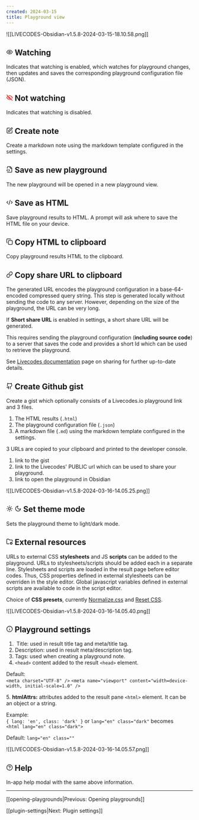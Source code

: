 ```yaml
---
created: 2024-03-15
title: Playground view
---
```


![[LIVECODES-Obsidian-v1.5.8-2024-03-15-18.10.58.png]]

<h2><svg xmlns="http://www.w3.org/2000/svg" width="18" height="18" viewBox="0 0 24 24" fill="none" stroke="currentColor" stroke-width="2" stroke-linecap="round" stroke-linejoin="round" class="lucide lucide-eye"><path d="M2 12s3-7 10-7 10 7 10 7-3 7-10 7-10-7-10-7Z"/><circle cx="12" cy="12" r="3"/></svg> Watching</h2>

Indicates that watching is enabled, which watches for playground changes, then updates and saves the corresponding playground configuration file (JSON).

<h2><svg xmlns="http://www.w3.org/2000/svg" width="18" height="18" viewBox="0 0 24 24" fill="none" stroke="red" stroke-width="2" stroke-linecap="round" stroke-linejoin="round" class="lucide lucide-eye-off"><path d="M9.88 9.88a3 3 0 1 0 4.24 4.24"/><path d="M10.73 5.08A10.43 10.43 0 0 1 12 5c7 0 10 7 10 7a13.16 13.16 0 0 1-1.67 2.68"/><path d="M6.61 6.61A13.526 13.526 0 0 0 2 12s3 7 10 7a9.74 9.74 0 0 0 5.39-1.61"/><line x1="2" x2="22" y1="2" y2="22"/></svg> Not watching</h2>

Indicates that watching is disabled.                                                                                                   

<h2><svg xmlns="http://www.w3.org/2000/svg" width="18" height="18" viewBox="0 0 24 24" fill="none" stroke="currentColor" stroke-width="2" stroke-linecap="round" stroke-linejoin="round" class="lucide lucide-square-pen"><path d="M12 3H5a2 2 0 0 0-2 2v14a2 2 0 0 0 2 2h14a2 2 0 0 0 2-2v-7"/><path d="M18.375 2.625a2.121 2.121 0 1 1 3 3L12 15l-4 1 1-4Z"/></svg> Create note</h2>

Create a markdown note using the markdown template configured in the settings.

<h2><svg xmlns="http://www.w3.org/2000/svg" width="18" height="18" viewBox="0 0 24 24" fill="none" stroke="currentColor" stroke-width="2" stroke-linecap="round" stroke-linejoin="round" class="lucide lucide-file-code-2"><path d="M4 22h14a2 2 0 0 0 2-2V7l-5-5H6a2 2 0 0 0-2 2v4"/><path d="M14 2v4a2 2 0 0 0 2 2h4"/><path d="m5 12-3 3 3 3"/><path d="m9 18 3-3-3-3"/></svg> Save as new playground</h2>

The new playground will be opened in a new playground view.

<h2><svg xmlns="http://www.w3.org/2000/svg" width="18" height="18" viewBox="0 0 24 24" fill="none" stroke="currentColor" stroke-width="2" stroke-linecap="round" stroke-linejoin="round" class="lucide lucide-code-xml"><path d="m18 16 4-4-4-4"/><path d="m6 8-4 4 4 4"/><path d="m14.5 4-5 16"/></svg> Save as HTML</h2>

Save playground results to HTML. A prompt will ask where to save the HTML file on your device.

<h2><svg xmlns="http://www.w3.org/2000/svg" width="18" height="18" viewBox="0 0 24 24" fill="none" stroke="currentColor" stroke-width="2" stroke-linecap="round" stroke-linejoin="round" class="lucide lucide-copy"><rect width="14" height="14" x="8" y="8" rx="2" ry="2"/><path d="M4 16c-1.1 0-2-.9-2-2V4c0-1.1.9-2 2-2h10c1.1 0 2 .9 2 2"/></svg> Copy HTML to clipboard</h2>

Copy playground results HTML to the clipboard.

<h2><svg xmlns="http://www.w3.org/2000/svg" width="18" height="18" viewBox="0 0 24 24" fill="none" stroke="currentColor" stroke-width="2" stroke-linecap="round" stroke-linejoin="round" class="lucide lucide-link"><path d="M10 13a5 5 0 0 0 7.54.54l3-3a5 5 0 0 0-7.07-7.07l-1.72 1.71"/><path d="M14 11a5 5 0 0 0-7.54-.54l-3 3a5 5 0 0 0 7.07 7.07l1.71-1.71"/></svg> Copy share URL to clipboard</h2>

The generated URL encodes the playground configuration in a base-64-encoded compressed query string. This step is generated locally without sending the code to any server. However, depending on the size of the playground, the URL can be very long.

If **Short share URL** is enabled in settings, a short share URL will be generated.

This requires sending the playground configuration (**including source code**) to a server that saves the code and provides a short Id which can be used to retrieve the playground.

See [Livecodes documentation](https://livecodes.io/docs/features/share) page on sharing for further up-to-date details.


<h2><svg xmlns="http://www.w3.org/2000/svg" width="18" height="18" viewBox="0 0 24 24" fill="none" stroke="currentColor" stroke-width="2" stroke-linecap="round" stroke-linejoin="round" class="lucide lucide-github"><path d="M15 22v-4a4.8 4.8 0 0 0-1-3.5c3 0 6-2 6-5.5.08-1.25-.27-2.48-1-3.5.28-1.15.28-2.35 0-3.5 0 0-1 0-3 1.5-2.64-.5-5.36-.5-8 0C6 2 5 2 5 2c-.3 1.15-.3 2.35 0 3.5A5.403 5.403 0 0 0 4 9c0 3.5 3 5.5 6 5.5-.39.49-.68 1.05-.85 1.65-.17.6-.22 1.23-.15 1.85v4"/><path d="M9 18c-4.51 2-5-2-7-2"/></svg> Create Github gist</h2>

Create a gist which optionally consists of a Livecodes.io playground link and 3 files.

1. The HTML results (`.html`)
2. The playground configuration file (`.json`)
3. A markdown file (`.md`) using the markdown template configured in the settings.

3 URLs are copied to your clipboard and printed to the developer console.

1. link to the gist
2. link to the Livecodes' PUBLIC url which can be used to share your playground.
3. link to open the playground in Obsidian

![[LIVECODES-Obsidian-v1.5.8-2024-03-16-14.05.25.png]]

<h2><svg xmlns="http://www.w3.org/2000/svg" width="18" height="18" viewBox="0 0 24 24" fill="none" stroke="currentColor" stroke-width="2" stroke-linecap="round" stroke-linejoin="round" class="lucide lucide-sun"><circle cx="12" cy="12" r="4"/><path d="M12 2v2"/><path d="M12 20v2"/><path d="m4.93 4.93 1.41 1.41"/><path d="m17.66 17.66 1.41 1.41"/><path d="M2 12h2"/><path d="M20 12h2"/><path d="m6.34 17.66-1.41 1.41"/><path d="m19.07 4.93-1.41 1.41"/></svg> <svg xmlns="http://www.w3.org/2000/svg" width="18" height="18" viewBox="0 0 24 24" fill="none" stroke="currentColor" stroke-width="2" stroke-linecap="round" stroke-linejoin="round" class="lucide lucide-moon"><path d="M12 3a6 6 0 0 0 9 9 9 9 0 1 1-9-9Z"/></svg> Set theme mode</h2>

Sets the playground theme to light/dark mode.

<h2><svg xmlns="http://www.w3.org/2000/svg" width="18" height="18" viewBox="0 0 24 24" fill="none" stroke="currentColor" stroke-width="2" stroke-linecap="round" stroke-linejoin="round" class="lucide lucide-folder-cog"><circle cx="18" cy="18" r="3" /><path d="M10.3 20H4a2 2 0 0 1-2-2V5a2 2 0 0 1 2-2h3.9a2 2 0 0 1 1.69.9l.81 1.2a2 2 0 0 0 1.67.9H20a2 2 0 0 1 2 2v3.3" /><path d="m21.7 19.4-.9-.3" /><path d="m15.2 16.9-.9-.3" /><path d="m16.6 21.7.3-.9" /><path d="m19.1 15.2.3-.9" /><path d="m19.6 21.7-.4-1" /><path d="m16.8 15.3-.4-1" /><path d="m14.3 19.6 1-.4" /><path d="m20.7 16.8 1-.4" /></svg> External resources</h2>


URLs to external CSS **stylesheets** and JS **scripts** can be added to the playground. URLs to stylesheets/scripts should be added each in a separate line. Stylesheets and scripts are loaded in the result page before editor codes. Thus, CSS properties defined in external stylesheets can be overriden in the style editor. Global javascript variables defined in external scripts are available to code in the script editor.

Choice of **CSS presets**, currently [Normalize.css](https://necolas.github.io/normalize.css/) and [Reset CSS](https://meyerweb.com/eric/tools/css/reset/).

![[LIVECODES-Obsidian-v1.5.8-2024-03-16-14.05.40.png]]

<h2><svg xmlns="http://www.w3.org/2000/svg" width="18" height="18" viewBox="0 0 24 24" fill="none" stroke="currentColor" stroke-width="2" stroke-linecap="round" stroke-linejoin="round" class="lucide lucide-info"><circle cx="12" cy="12" r="10" /><path d="M12 16v-4" /><path d="M12 8h.01" /></svg> Playground settings</h2>

1.  Title: used in result title tag and meta/title tag.
2. Description: used in result meta/description tag.
3. Tags: used when creating a playground note.
4. `<head>` content added to the result `<head>` element.

Default:  
`<meta charset="UTF-8" />`
`<meta name="viewport" content="width=device-width, initial-scale=1.0" />`

5. **htmlAttrs:** attributes added to the result pane `<html>` element. It can be an object or a string.

Example:  
`{ lang: 'en', class: 'dark' }` or `lang="en" class="dark"` 
becomes  
`<html lang="en" class="dark">`

Default: `lang="en" class=""`

![[LIVECODES-Obsidian-v1.5.8-2024-03-16-14.05.57.png]]

<h2><svg xmlns="http://www.w3.org/2000/svg" width="18" height="18" viewBox="0 0 24 24" fill="none" stroke="currentColor" stroke-width="2" stroke-linecap="round" stroke-linejoin="round" class="lucide lucide-circle-help"><circle cx="12" cy="12" r="10" /><path d="M9.09 9a3 3 0 0 1 5.83 1c0 2-3 3-3 3" /><path d="M12 17h.01" /></svg> Help</h2>


In-app help modal with the same above information.



---

[[opening-playgrounds|Previous: Opening playgrounds]]

[[plugin-settings|Next: Plugin settings]]
